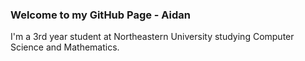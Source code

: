 ### Welcome to my GitHub Page - Aidan

<!--
**aidandomondon/aidandomondon** is a ✨ _special_ ✨ repository because its `README.md` (this file) appears on your GitHub profile.
-->

I'm a 3rd year student at Northeastern University studying Computer Science and Mathematics.
